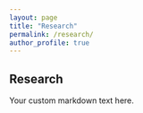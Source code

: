 ```yaml
---
layout: page
title: "Research"
permalink: /research/
author_profile: true
---
```


## Research

Your custom markdown text here.

